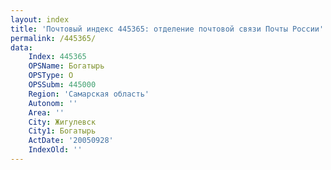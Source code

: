 ```yaml
---
layout: index
title: 'Почтовый индекс 445365: отделение почтовой связи Почты России'
permalink: /445365/
data:
    Index: 445365
    OPSName: Богатырь
    OPSType: О
    OPSSubm: 445000
    Region: 'Самарская область'
    Autonom: ''
    Area: ''
    City: Жигулевск
    City1: Богатырь
    ActDate: '20050928'
    IndexOld: ''
---
```

